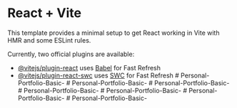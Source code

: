 # React + Vite

This template provides a minimal setup to get React working in Vite with HMR and some ESLint rules.

Currently, two official plugins are available:

- [@vitejs/plugin-react](https://github.com/vitejs/vite-plugin-react/blob/main/packages/plugin-react/README.md) uses [Babel](https://babeljs.io/) for Fast Refresh
- [@vitejs/plugin-react-swc](https://github.com/vitejs/vite-plugin-react-swc) uses [SWC](https://swc.rs/) for Fast Refresh
#   P e r s o n a l - P o r t f o l i o - B a s i c -  
 #   P e r s o n a l - P o r t f o l i o - B a s i c -  
 #   P e r s o n a l - P o r t f o l i o - B a s i c -  
 #   P e r s o n a l - P o r t f o l i o - B a s i c -  
 #   P e r s o n a l - P o r t f o l i o - B a s i c -  
 #   P e r s o n a l - P o r t f o l i o - B a s i c -  
 #   P e r s o n a l - P o r t f o l i o - B a s i c -  
 